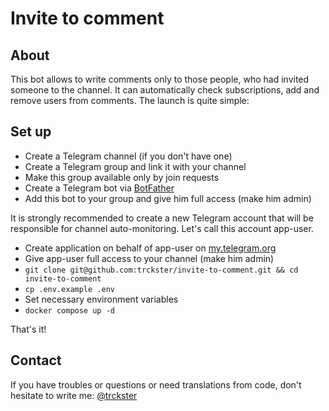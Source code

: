 # Invite to comment

## About

This bot allows to write comments only to those people, who had invited someone to the channel.
It can automatically check subscriptions, add and remove users from comments. The launch is quite simple:

## Set up

- Create a Telegram channel (if you don't have one)
- Create a Telegram group and link it with your channel
- Make this group available only by join requests
- Create a Telegram bot via [BotFather](https://t.me/BotFather)
- Add this bot to your group and give him full access (make him admin)

It is strongly recommended to create a new Telegram account that will be responsible for channel auto-monitoring.
Let's call this account app-user.

- Create application on behalf of app-user on [my.telegram.org](https://my.telegram.org)
- Give app-user full access to your channel (make him admin)
- `git clone git@github.com:trckster/invite-to-comment.git && cd invite-to-comment`
- `cp .env.example .env`
- Set necessary environment variables
- `docker compose up -d`

That's it!

## Contact

If you have troubles or questions or need translations from code, don't hesitate to write me:
[@trckster](https://trckster.t.me)